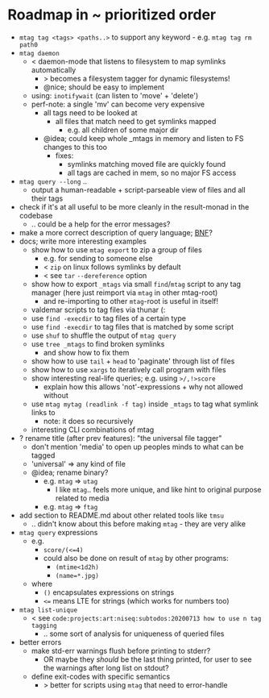 # Roadmap in ~ prioritized order

* `mtag tag <tags> <paths..>` to support any keyword - e.g. `mtag tag rm path0`
* `mtag daemon`
  * < daemon-mode that listens to filesystem to map symlinks automatically
    * \> becomes a filesystem tagger for dynamic filesystems!
    * @nice; should be easy to implement
  * using: `inotifywait` (can listen to 'move' + 'delete')
  * perf-note: a single 'mv' can become very expensive
    * all tags need to be looked at
      * all files that match need to get symlinks mapped
        * e.g. all children of some major dir
    * @idea; could keep whole _mtags in memory and listen to FS changes to this too
      * fixes:
        * symlinks matching moved file are quickly found
        * all tags are cached in mem, so no major FS access 
* `mtag query --long` ..
  * output a human-readable + script-parseable view of files and all their tags
* check if it's at all useful to be more cleanly in the result-monad in the codebase
  * .. could be a help for the error messages?
* make a more correct description of query language; 
  [BNF](https://en.wikipedia.org/wiki/Backus%E2%80%93Naur_form)? 
* docs; write more interesting examples
  * show how to use `mtag export` to zip a group of files 
    * e.g. for sending to someone else
    * \< `zip` on linux follows symlinks by default
    * \< see `tar` `--dereference` option
  * show how to export `_mtags` via small `find`/`mtag` script to any tag manager 
    (here just reimport via `mtag` in other mtag-root)
    * and re-importing to other `mtag`-root is useful in itself!
  * valdemar scripts to tag files via thunar (:
  * use `find -execdir` to tag files of a certain type 
  * use `find -execdir` to tag files that is matched by some script
  * use `shuf` to shuffle the output of `mtag query`
  * use `tree _mtags` to find broken symlinks
    * and show how to fix them
  * show how to use `tail` + `head` to 'paginate' through list of files
  * show how to use `xargs` to iteratively call program with files
  * show interesting real-life queries; e.g. using `>/,!>score`
    * explain how this allows 'not'-expressions + why not allowed without
  * use `mtag mytag (readlink -f tag)` inside `_mtags` to tag what symlink links to
    * note: it does so recursively
  * interesting CLI combinations of mtag
* ? rename title (after prev features): "the universal file tagger"
  * don't mention 'media' to open up peoples minds to what can be tagged
  * 'universal' => any kind of file
  * @idea; rename binary?
    * e.g. `mtag` => `utag` 
      * I like `mtag`.. feels more unique, and like hint to original purpose
        related to media
    * e.g. `mtag` => `ftag` 
* add section to README.md about other related tools like `tmsu`
  * .. didn't know about this before making `mtag` - they are very alike
* `mtag query` expressions 
  * e.g. 
    * `score/(<=4)` 
    * could also be done on result of `mtag` by other programs:
      * `(mtime<1d2h)`
      * `(name=*.jpg)`
  * where
    * `()` encapsulates expressions on strings
    * `<=` means LTE for strings (which works for numbers too)
* `mtag list-unique`
  * < see `code:projects:art:niseq:subtodos:20200713 how to use n tag tagging`
    * .. some sort of analysis for uniqueness of queried files
* better errors 
  * make std-err warnings flush before printing to stderr?
    * OR maybe they _should_ be the last thing printed, for user to see the warnings 
      after long list on stdout?
  * define exit-codes with specific semantics 
    * \> better for scripts using `mtag` that need to error-handle
        
